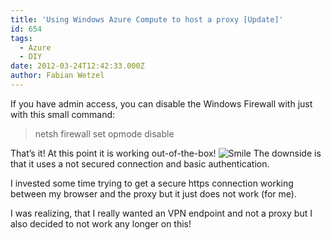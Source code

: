 ```yaml
---
title: 'Using Windows Azure Compute to host a proxy [Update]'
id: 654
tags:
  - Azure
  - DIY
date: 2012-03-24T12:42:33.000Z
author: Fabian Wetzel
---
```


If you have admin access, you can disable the Windows Firewall with just with this small command:
  > netsh firewall set opmode disable  

That’s it! At this point it is working out-of-the-box! ![Smile](https://az275061.vo.msecnd.net/blogmedia/2012/03/wlEmoticon-smile3.png) The downside is that it uses a not secured connection and basic authentication.

I invested some time trying to get a secure https connection working between my browser and the proxy but it just does not work (for me).

I was realizing, that I really wanted an VPN endpoint and not a proxy but I also decided to not work any longer on this!

